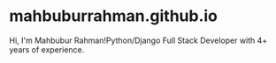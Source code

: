 # mahbuburrahman.github.io
Hi, I'm Mahbubur Rahman!Python/Django Full Stack Developer with 4+ years of experience.

